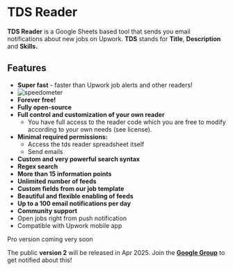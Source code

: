 # TDS Reader

**TDS Reader** is a Google Sheets based tool that sends you email notifications about new jobs on Upwork. **TDS** stands for **Title**, **Description** and **Skills.**

## Features

* **Super fast** - faster than Upwork job alerts and other readers!
* ![speedometer](https://docs.google.com/spreadsheets/d/e/2PACX-1vSuIFXX309i06cr7hHFV9WgOPK_hitAknqP9hFbKhTnrr2yYGJjc9jFTDU_nTrDkiQLdZAHT3pxEXUl/pubchart?oid=195704369&format=image)
* **Forever free!**
* **Fully open-source**
* **Full control and customization of your own reader**
  * You have full access to the reader code which you are free to modify according to your own needs (see license).
* **Minimal required permissions:**
  * Access the tds reader spreadsheet itself
  * Send emails
* **Custom and very powerful search syntax**
* **Regex search**
* **More than 15 information points**
* **Unlimited number of feeds**
* **Custom fields from our job template**
* **Beautiful and flexible enabling of feeds**
* **Up to a 100 email notifications per day**
* **Community support**
* Open jobs right from push notification
* Compatible with Upwork mobile app

Pro version coming very soon

The public **version 2** will be released in Apr 2025. Join the **[Google Group](https://groups.google.com/g/tdsreader)** to get notified about this!
